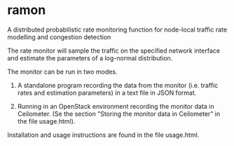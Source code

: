 # ramon
A distributed probabilistic rate monitoring function for node-local traffic rate modelling and congestion detection

  The rate monitor will sample the traffic on the specified network
  interface and estimate the parameters of a log-normal
  distribution.

  The monitor can be run in two modes.

  1. A standalone program recording the data from the
     monitor (i.e. traffic rates and estimation parameters) in a text
     file in JSON format.

  2. Running in an OpenStack environment recording the monitor data in
     Ceilometer. (Se the section "Storing the monitor data in Ceilometer"
     in the file usage.html).

Installation and usage instructions are found in the file usage.html.
